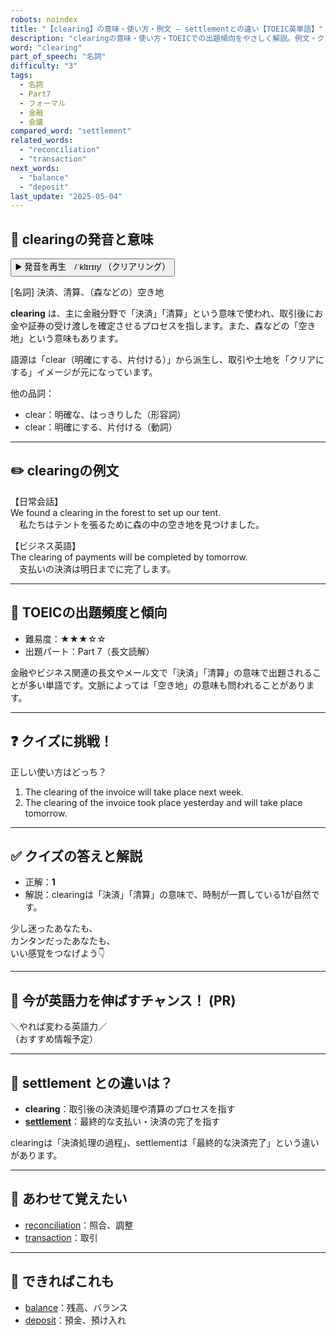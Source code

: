 ```yaml
---
robots: noindex
title: "【clearing】の意味・使い方・例文 ― settlementとの違い【TOEIC英単語】"
description: "clearingの意味・使い方・TOEICでの出題傾向をやさしく解説。例文・クイズ付きでsettlementとの違いもわかりやすく学べます。"
word: "clearing"
part_of_speech: "名詞"
difficulty: "3"
tags:
  - 名詞
  - Part7
  - フォーマル
  - 金融
  - 会議
compared_word: "settlement"
related_words:
  - "reconciliation"
  - "transaction"
next_words:
  - "balance"
  - "deposit"
last_update: "2025-05-04"
---
```


## 🔰 clearingの発音と意味

<button class="play-audio" onclick="playTTS('clearing')">
  <span class="play-audio-main">
    ▶️ 発音を再生　/ˈklɪrɪŋ/
  </span>
  <span class="play-audio-sub">
    （クリアリング）
  </span>
</button>

[名詞] 決済、清算、（森などの）空き地

**clearing** は、主に金融分野で「決済」「清算」という意味で使われ、取引後にお金や証券の受け渡しを確定させるプロセスを指します。また、森などの「空き地」という意味もあります。

語源は「clear（明確にする、片付ける）」から派生し、取引や土地を「クリアにする」イメージが元になっています。

他の品詞：  
- clear：明確な、はっきりした（形容詞）
- clear：明確にする、片付ける（動詞）

---

## ✏️ clearingの例文

【日常会話】  
We found a clearing in the forest to set up our tent.  
　私たちはテントを張るために森の中の空き地を見つけました。

【ビジネス英語】  
The clearing of payments will be completed by tomorrow.  
　支払いの決済は明日までに完了します。

---

## 🎯 TOEICの出題頻度と傾向

- 難易度：★★★☆☆
- 出題パート：Part 7（長文読解）

金融やビジネス関連の長文やメール文で「決済」「清算」の意味で出題されることが多い単語です。文脈によっては「空き地」の意味も問われることがあります。

---

## ❓ クイズに挑戦！

正しい使い方はどっち？

1. The clearing of the invoice will take place next week.  
2. The clearing of the invoice took place yesterday and will take place tomorrow.  

---

## ✅ クイズの答えと解説

- 正解：**1**
- 解説：clearingは「決済」「清算」の意味で、時制が一貫している1が自然です。

少し迷ったあなたも、  
カンタンだったあなたも、  
いい感覚をつなげよう👇️

---

## 🚀 今が英語力を伸ばすチャンス！ (PR)

<div class="info-center">
＼やれば変わる英語力／<br>  
（おすすめ情報予定）
</div>

---

## 🤔  settlement との違いは？

- **clearing**：取引後の決済処理や清算のプロセスを指す
- **[settlement](/word/settlement/)**：最終的な支払い・決済の完了を指す

clearingは「決済処理の過程」、settlementは「最終的な決済完了」という違いがあります。

---

## 🧩 あわせて覚えたい

- [reconciliation](/word/reconciliation/)：照合、調整
- [transaction](/word/transaction/)：取引

---

## 📖 できればこれも

- [balance](/word/balance/)：残高、バランス
- [deposit](/word/deposit/)：預金、預け入れ

<!-- cvid: aid21_bid28 -->

